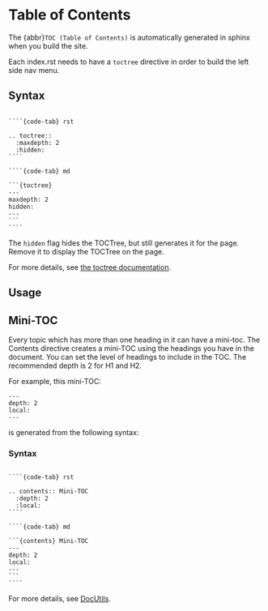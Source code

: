 # Table of Contents

The {abbr}`TOC (Table of Contents)` is automatically generated in sphinx when you build the site.

Each index.rst needs to have a `toctree` directive in order to build the left side nav menu.

## Syntax

`````{tabs}

````{code-tab} rst

.. toctree::
  :maxdepth: 2
  :hidden:
````

````{code-tab} md

```{toctree}
---
maxdepth: 2
hidden:
---
```
````

`````

The `hidden` flag hides the TOCTree, but still generates it for the page. Remove it to display the TOCTree on the page.

For more details, see [the toctree documentation](https://www.sphinx-doc.org/en/master/usage/restructuredtext/directives.html#directive-toctree).

## Usage

## Mini-TOC

Every topic which has more than one heading in it can have a mini-toc.
The Contents directive creates a mini-TOC using the headings you have in the document.
You can set the level of headings to include in the TOC. The recommended depth is 2 for H1 and H2.

For example, this mini-TOC:
```{contents} Mini-TOC
---
depth: 2
local:
---
```

is generated from the following syntax:

### Syntax

`````{tabs}

````{code-tab} rst

.. contents:: Mini-TOC
  :depth: 2
  :local:
````

````{code-tab} md

```{contents} Mini-TOC
---
depth: 2
local:
---
```
````
`````

For more details, see [DocUtils](https://docutils.sourceforge.io/docs/ref/rst/directives.html#table-of-contents).


